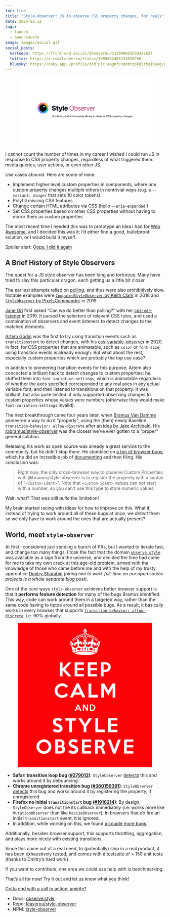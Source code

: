 ```yaml
---
toc: true
title: "Style-observer: JS to observe CSS property changes, for reals"
date: 2025-02-12
tags:
  - launch
  - open-source
image: images/social.gif
social_posts:
  mastodon: https://front-end.social/@leaverou/113990603659432637
  twitter: https://x.com/LeaVerou/status/1889682465133830250
  bluesky: https://bsky.app./profile/did:plc:eagnfcoqnbtzpkglrtej6ayg/post/3lhygzakuic2n
---
```


<figure class="outlined">
<img src="images/social.gif" alt="Style-observer social media teaser" />
</figure>

I cannot count the number of times in my career I wished I could run JS in response to CSS property changes,
regardless of what triggered them: media queries, user actions, or even other JS.

Use cases abound.
Here are some of mine:
- Implement higher level custom properties in components, where one custom property changes multiple others in nontrivial ways (e.g. a `--variant: danger` that sets 10 color tokens).
- Polyfill missing CSS features
- Change certain HTML attributes via CSS (hello `--aria-expanded`!)
- Set CSS properties based on other CSS properties without having to mirror them as custom properties

The most recent time I needed this was to prototype an idea I had for [Web Awesome](https://webawesome.com),
and I decided this was it:
I’d either find a good, bulletproof solution, or I would build it myself.

Spoiler alert:
<a href="https://observe.style" title="And I couldn't even resist registering a domain for it 🤦🏽‍♀️ It’s all fun and games until the renewal bills start coming 🥲" class="cta">Oops, I did it again</a>

<!-- more -->

## A Brief History of Style Observers

The quest for a JS style observer has been long and torturous.
Many have tried to slay this particular dragon, each getting us a little bit closer.

The earliest attempts relied on [polling](https://en.wikipedia.org/wiki/Polling_(computer_science)), and thus were also prohibitively slow.
Notable examples were [`ComputedStyleObserver` by Keith Clark](https://github.com/keithclark/ComputedStyleObserver) in 2018
and [`StyleObserver` by PixelsCommander](https://github.com/PixelsCommander/StyleObserver) in 2019.

[Jane Ori](https://propjockey.io) first asked “Can we do better than polling?” with her [css-var-listener](https://github.com/propjockey/css-var-listener) in 2019.
It parsed the selectors of relevant CSS rules, and used a combination of observers and event listeners to detect changes to the matched elements.

[Artem Godin](https://github.com/fluorumlabs) was the first to try using transition events such as `transitionstart` to detect changes, with his [css-variable-observer](https://github.com/fluorumlabs/css-variable-observer) in 2020.
In fact, for CSS properties that are animatable, such as `color` or `font-size`, using transition events is already enough.
But what about the rest, especially custom properties which are probably the top use case?

In addition to pioneering transition events for this purpose, Artem also concocted a brilliant hack to detect changes to custom properties:
he stuffed them into `font-variation-settings`, which is animatable regardless of whether the axes specified corresponded to any real axes in any actual variable font, and then listened to transitions on that property.
It was brilliant, but also quite limited: it only supported observing changes to custom properties whose values were numbers (otherwise they would make `font-variation-settings` invalid).

The next breakthrough came four years later, when [Bramus Van Damme](https://github.com/bramus) pioneered a way to do it "properly", using the (then) newly Baseline `transition-behavior: allow-discrete` after [an idea by Jake Archibald](https://github.com/w3c/csswg-drafts/issues/8982#issuecomment-2317203434).
His [@bramus/style-observer](https://github.com/bramus/style-observer) was the closest we’ve ever gotten to a "proper" general solution.

Releasing his work as open source was already a great service to the community, but he didn't stop there.
He stumbled on [a ton of browser bugs](https://allow-discrete-bugs.netlify.app/), which he did an incredible job of [documenting](https://www.bram.us/2024/08/31/introducing-bramus-style-observer-a-mutationobserver-for-css/#custom-props) and then filing.
His conclusion was:

> Right now, the only cross-browser way to observe Custom Properties with @bramus/style-observer is to register the property with a syntax of "`<custom-ident>`".
> Note that `<custom-ident>` values can not start with a number, so you can’t use this type to store numeric values.

Wait, what?
That was still _quite_ the limitation!

My brain started racing with ideas for how to improve on this.
What if, instead of trying to work around all of these bugs at once, we _detect_ them so we only have to work around the ones that are actually present?

## World, meet `style-observer`

At first I considered just sending a bunch of PRs, but I wanted to iterate fast, and change too many things.
I took the fact that the domain [`observe.style`](https:/`observe.style) was available as a sign from the universe, and decided the time had come for me to take my own crack at this age-old problem, armed with the knowledge of those who came before me and with the help of my trusty apprentice [Dmitry Sharabin](https://d12n.me/) _(hiring him to work full-time on our open source projects is a whole separate blog post)_.

One of the core ways `style-observer` achieves better browser support is that
it **performs feature detection** for many of the bugs Bramus identified.
This way, code can work around them in a targeted way, rather than the same code having to tiptoe around all possible bugs.
As a result, it basically works in every browser that supports [`transition-behavior: allow-discrete`](https://caniuse.com/mdn-css_properties_transition-behavior),
i.e. 90% globally.

<figure class="float">

![Keep Calm and Style Observe](images/calm.png)
</figure>

- **Safari transition loop bug ([#279012](https://bugs.webkit.org/show_bug.cgi?id=279012))**:
`StyleObserver` [detects](https://github.com/LeaVerou/style-observer/blob/main/src/util/detect-transitionrun-loop.js) this and works around it by debouncing.
- **Chrome unregistered transition bug ([#360159391](https://issues.chromium.org/issues/360159391))**:
`StyleObserver` [detects](https://github.com/LeaVerou/style-observer/blob/main/src/util/detect-unregistered-transition.js) this bug and works around it by registering the property, if unregistered.
- **Firefox no initial `transitionstart` bug ([#1916214](https://bugzilla.mozilla.org/show_bug.cgi?id=1916214))**:
By design, `StyleObserver` does not fire its callback immediately (i.e. works more like `MutationObserver` than like `ResizeObserver`).
In browsers that *do* fire an initial `transitionstart` event, it is ignored.
- In addition, while working on this, we found [a couple more bugs](https://github.com/LeaVerou/style-observer/issues/42).



Additionally, besides browser support, this supports throttling, aggregation, and plays more nicely with existing transitions.



Since this came out of a real need, to (potentially) ship in a real product, it has been exhaustively tested, and comes with a testsuite of > 150 unit tests (thanks to Dmitry’s hard work).

If you want to contribute, one area we could use help with is benchmarking.

That’s all for now!
Try it out and let us know what you think!

<a href="https://observe.style" class="cta">Gotta end with a call to action, amirite?</a>

- Docs: [observe.style](https://observe.style)
- Repo: [leaverou/style-observer](https://github.com/LeaVerou/style-observer)
- NPM: [style-observer](https://www.npmjs.com/package/style-observer)
